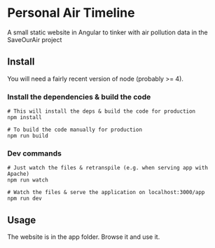 # Personal Air Timeline

A small static website in Angular to tinker with air pollution data in the SaveOurAir project

## Install

You will need a fairly recent version of node (probably >= 4).

### Install the dependencies & build the code

```
# This will install the deps & build the code for production
npm install

# To build the code manually for production
npm run build
```

### Dev commands

```
# Just watch the files & retranspile (e.g. when serving app with Apache)
npm run watch

# Watch the files & serve the application on localhost:3000/app
npm run dev
```

## Usage

The website is in the app folder. Browse it and use it.
